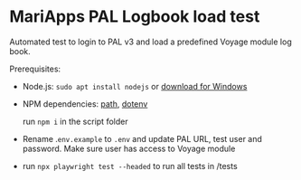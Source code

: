 # MariApps PAL Logbook load test

Automated test to login to PAL v3 and load a predefined Voyage module log book.

Prerequisites:

- Node.js:
  `sudo apt install nodejs` or [download for Windows](https://nodejs.org/en/download/)
- NPM dependencies: [path](https://www.npmjs.com/package/path), [dotenv](https://www.npmjs.com/package/dotenv)

  run `npm i` in the script folder

- Rename .`env.example` to `.env` and update PAL URL, test user and password. Make sure user has access to Voyage module
- run `npx playwright test --headed` to run all tests in /tests
